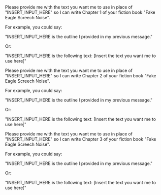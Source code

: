 Please provide me with the text you want me to use in place of "INSERT_INPUT_HERE" so I can write Chapter 1 of your fiction book "Fake Eagle Screech Noise". 

For example, you could say:

"INSERT_INPUT_HERE is the outline I provided in my previous message."

Or:

"INSERT_INPUT_HERE is the following text: [Insert the text you want me to use here]" 


Please provide me with the text you want me to use in place of "INSERT_INPUT_HERE" so I can write Chapter 2 of your fiction book "Fake Eagle Screech Noise". 

For example, you could say:

"INSERT_INPUT_HERE is the outline I provided in my previous message."

Or:

"INSERT_INPUT_HERE is the following text: [Insert the text you want me to use here]" 




Please provide me with the text you want me to use in place of "INSERT_INPUT_HERE" so I can write Chapter 3 of your fiction book "Fake Eagle Screech Noise". 

For example, you could say:

"INSERT_INPUT_HERE is the outline I provided in my previous message."

Or:

"INSERT_INPUT_HERE is the following text: [Insert the text you want me to use here]" 

